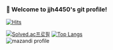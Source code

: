 ### 👋 Welcome to jjh4450's git profile!

[![Hits](https://hits.seeyoufarm.com/api/count/incr/badge.svg?url=https%3A%2F%2Fm.blog.naver.com%2Fdlaxodud2388%2F222105311346&count_bg=%23555555&title_bg=%23555555&icon=pinboard.svg&icon_color=%23E7E7E7&title=day%2Ftota&edge_flat=false)](https://hits.seeyoufarm.com)

[![Solved.ac프로필](http://mazassumnida.wtf/api/v2/generate_badge?boj=jjh4450)](https://solved.ac/jjh4450)
[![Top Langs](https://github-readme-stats.vercel.app/api/top-langs/?username=jjh4450)](https://github.com/jjh4450/github-readme-stats)  
![mazandi profile](http://mazandi.herokuapp.com/api?handle=jjh4450&theme=dark)
<!--[![Anurag's GitHub stats](https://github-readme-stats.vercel.app/api?username=jjh4450)](https://github.com/jjh4450/github-readme-stats)
**jjh4450/jjh4450** is a ✨ _special_ ✨ repository because its `README.md` (this file) appears on your GitHub profile.

Here are some ideas to get you started:

- 🔭 I’m currently working on ...
- 🌱 I’m currently learning ...
- 👯 I’m looking to collaborate on ...
- 🤔 I’m looking for help with ...
- 💬 Ask me about ...
- 📫 How to reach me: ...
- 😄 Pronouns: ...
- ⚡ Fun fact: ...
-->
